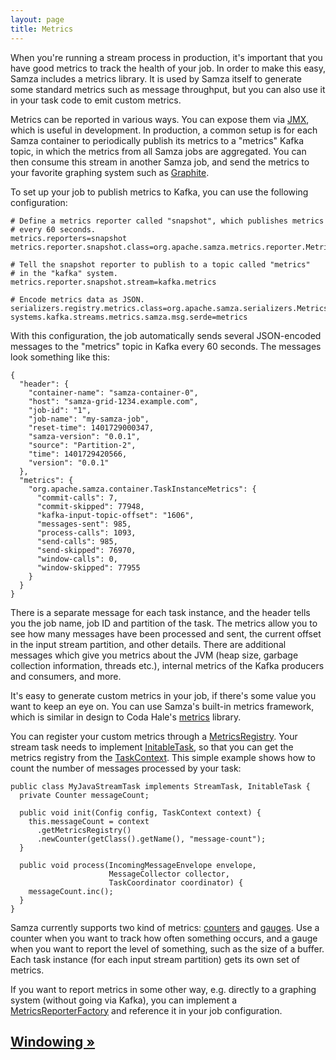 ```yaml
---
layout: page
title: Metrics
---
```

<!--
   Licensed to the Apache Software Foundation (ASF) under one or more
   contributor license agreements.  See the NOTICE file distributed with
   this work for additional information regarding copyright ownership.
   The ASF licenses this file to You under the Apache License, Version 2.0
   (the "License"); you may not use this file except in compliance with
   the License.  You may obtain a copy of the License at

       http://www.apache.org/licenses/LICENSE-2.0

   Unless required by applicable law or agreed to in writing, software
   distributed under the License is distributed on an "AS IS" BASIS,
   WITHOUT WARRANTIES OR CONDITIONS OF ANY KIND, either express or implied.
   See the License for the specific language governing permissions and
   limitations under the License.
-->

When you're running a stream process in production, it's important that you have good metrics to track the health of your job. In order to make this easy, Samza includes a metrics library. It is used by Samza itself to generate some standard metrics such as message throughput, but you can also use it in your task code to emit custom metrics.

Metrics can be reported in various ways. You can expose them via [JMX](jmx.html), which is useful in development. In production, a common setup is for each Samza container to periodically publish its metrics to a "metrics" Kafka topic, in which the metrics from all Samza jobs are aggregated. You can then consume this stream in another Samza job, and send the metrics to your favorite graphing system such as [Graphite](http://graphite.wikidot.com/).

To set up your job to publish metrics to Kafka, you can use the following configuration:

    # Define a metrics reporter called "snapshot", which publishes metrics
    # every 60 seconds.
    metrics.reporters=snapshot
    metrics.reporter.snapshot.class=org.apache.samza.metrics.reporter.MetricsSnapshotReporterFactory

    # Tell the snapshot reporter to publish to a topic called "metrics"
    # in the "kafka" system.
    metrics.reporter.snapshot.stream=kafka.metrics

    # Encode metrics data as JSON.
    serializers.registry.metrics.class=org.apache.samza.serializers.MetricsSnapshotSerdeFactory
    systems.kafka.streams.metrics.samza.msg.serde=metrics

With this configuration, the job automatically sends several JSON-encoded messages to the "metrics" topic in Kafka every 60 seconds. The messages look something like this:

    {
      "header": {
        "container-name": "samza-container-0",
        "host": "samza-grid-1234.example.com",
        "job-id": "1",
        "job-name": "my-samza-job",
        "reset-time": 1401729000347,
        "samza-version": "0.0.1",
        "source": "Partition-2",
        "time": 1401729420566,
        "version": "0.0.1"
      },
      "metrics": {
        "org.apache.samza.container.TaskInstanceMetrics": {
          "commit-calls": 7,
          "commit-skipped": 77948,
          "kafka-input-topic-offset": "1606",
          "messages-sent": 985,
          "process-calls": 1093,
          "send-calls": 985,
          "send-skipped": 76970,
          "window-calls": 0,
          "window-skipped": 77955
        }
      }
    }

There is a separate message for each task instance, and the header tells you the job name, job ID and partition of the task. The metrics allow you to see how many messages have been processed and sent, the current offset in the input stream partition, and other details. There are additional messages which give you metrics about the JVM (heap size, garbage collection information, threads etc.), internal metrics of the Kafka producers and consumers, and more.

It's easy to generate custom metrics in your job, if there's some value you want to keep an eye on. You can use Samza's built-in metrics framework, which is similar in design to Coda Hale's [metrics](http://metrics.codahale.com/) library. 

You can register your custom metrics through a [MetricsRegistry](../api/javadocs/org/apache/samza/metrics/MetricsRegistry.html). Your stream task needs to implement [InitableTask](../api/javadocs/org/apache/samza/task/InitableTask.html), so that you can get the metrics registry from the [TaskContext](../api/javadocs/org/apache/samza/task/TaskContext.html). This simple example shows how to count the number of messages processed by your task:

    public class MyJavaStreamTask implements StreamTask, InitableTask {
      private Counter messageCount;

      public void init(Config config, TaskContext context) {
        this.messageCount = context
          .getMetricsRegistry()
          .newCounter(getClass().getName(), "message-count");
      }

      public void process(IncomingMessageEnvelope envelope,
                          MessageCollector collector,
                          TaskCoordinator coordinator) {
        messageCount.inc();
      }
    }

Samza currently supports two kind of metrics: [counters](../api/javadocs/org/apache/samza/metrics/Counter.html) and [gauges](../api/javadocs/org/apache/samza/metrics/Gauge.html). Use a counter when you want to track how often something occurs, and a gauge when you want to report the level of something, such as the size of a buffer. Each task instance (for each input stream partition) gets its own set of metrics.

If you want to report metrics in some other way, e.g. directly to a graphing system (without going via Kafka), you can implement a [MetricsReporterFactory](../api/javadocs/org/apache/samza/metrics/MetricsReporterFactory.html) and reference it in your job configuration.

## [Windowing &raquo;](windowing.html)

